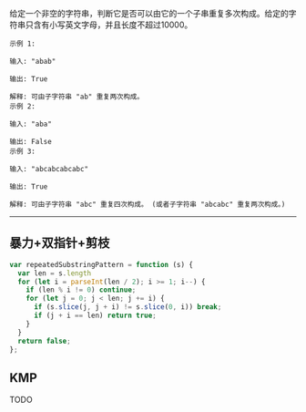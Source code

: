 给定一个非空的字符串，判断它是否可以由它的一个子串重复多次构成。给定的字符串只含有小写英文字母，并且长度不超过10000。

```
示例 1:

输入: "abab"

输出: True

解释: 可由子字符串 "ab" 重复两次构成。
示例 2:

输入: "aba"

输出: False
示例 3:

输入: "abcabcabcabc"

输出: True

解释: 可由子字符串 "abc" 重复四次构成。 (或者子字符串 "abcabc" 重复两次构成。)
```

---

## 暴力+双指针+剪枝

```javascript
var repeatedSubstringPattern = function (s) {
  var len = s.length
  for (let i = parseInt(len / 2); i >= 1; i--) {
    if (len % i != 0) continue;
    for (let j = 0; j < len; j += i) {
      if (s.slice(j, j + i) != s.slice(0, i)) break;
      if (j + i == len) return true;
    }
  }
  return false;
};
```

## KMP

TODO
